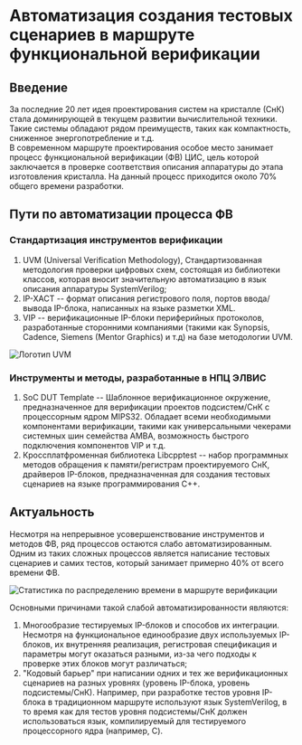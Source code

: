 # Автоматизация создания тестовых сценариев в маршруте функциональной верификации

## Введение

За последние 20 лет идея проектирования систем на кристалле (СнК) стала доминирующей в текущем развитии вычислительной техники. Такие системы обладают рядом преимуществ, таких как компактность, сниженное энергопотребление и т.д.  
В современном маршруте проектирования особое место занимает процесс функциональной верификации (ФВ) ЦИС, цель которой заключается в проверке соответствия описания аппаратуры до этапа изготовления кристалла. На данный процесс приходится около 70% общего времени разработки.

## Пути по автоматизации процесса ФВ

### Стандартизация инструментов верификации

1. UVM (Universal Verification Methodology), Стандартизованная методология проверки цифровых схем, состоящая из библиотеки классов, которая вносит значительную автоматизацию в язык описания аппаратуры SystemVerilog;
2. IP-XACT -- формат описания регистрового поля, портов ввода/вывода IP-блока, написанных на языке разметки XML.
3. VIP -- верификационные IP-блоки периферийных протоколов, разработанные сторонними компаниями (такими как Synopsis, Cadence, Siemens (Mentor Graphics) и т.д) на базе методологии UVM.

<image src="/pics/UVM_pic.png" alt="Логотип UVM">

### Инструменты и методы, разработанные в НПЦ ЭЛВИС

1. SoC DUT Template -- Шаблонное верификационное окружение, предназначенное для верификации проектов подсистем/СнК с процессорным ядром MIPS32. Обладает всеми необходимыми компонентами верификации, такими как универсальными чекерами системных шин семейства AMBA, возможность быстрого подключения компонентов VIP и т.д.
2. Кроссплатфроменная библиотека Libcpptest -- набор программных методов обращения к памяти/регистрам проектируемого СнК, драйверов IP-блоков, предназначенная для создания тестовых сценариев на языке программирования C++.

## Актуальность

Несмотря на непрерывное усовершенствование инструментов и методов ФВ, ряд процессов остаются слабо автоматизированным. Одним из таких сложных процессов является написание тестовых сценариев и самих тестов, который занимает примерно 40% от всего времени ФВ.  

<image src="/pics/pic3.png" alt="Статистика по распределению времени в маршруте верификации">

Основными причинами такой слабой автоматизированности являются:

1. Многообразие тестируемых IP-блоков и способов их интеграции. Несмотря на функциональное единообразие двух используемых IP-блоков, их внутренняя реализация, регистровая спецификация и параметры могут оказаться разными, из-за чего подходы к проверке этих блоков могут различаться;  
2. "Кодовый барьер" при написании одних и тех же верификационных сценариев на разных уровнях (уровень IP-блока, уровень подсистемы/СнК). Например, при разработке тестов уровня IP-блока в традиционном маршруте используют язык SystemVerilog, в то время как для тестов уровня подсистемы/СнК должен использоваться язык, компилируемый для тестируемого процессорного ядра (например, C).
